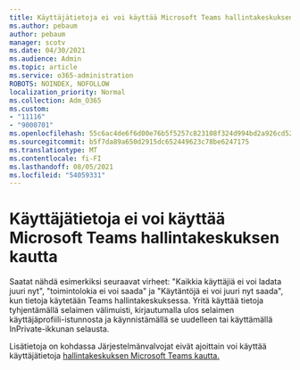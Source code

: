 ```yaml
---
title: Käyttäjätietoja ei voi käyttää Microsoft Teams hallintakeskuksen kautta
ms.author: pebaum
author: pebaum
manager: scotv
ms.date: 04/30/2021
ms.audience: Admin
ms.topic: article
ms.service: o365-administration
ROBOTS: NOINDEX, NOFOLLOW
localization_priority: Normal
ms.collection: Adm_O365
ms.custom:
- "11116"
- "9000701"
ms.openlocfilehash: 55c6ac4de6f6d00e76b5f5257c823108f324d994bd2a926cd52ba6dfa6158b4a
ms.sourcegitcommit: b5f7da89a650d2915dc652449623c78be6247175
ms.translationtype: MT
ms.contentlocale: fi-FI
ms.lasthandoff: 08/05/2021
ms.locfileid: "54059331"
---
```

# <a name="cant-access-user-data-via-the-microsoft-teams-admin-center"></a>Käyttäjätietoja ei voi käyttää Microsoft Teams hallintakeskuksen kautta

Saatat nähdä esimerkiksi seuraavat virheet: "Kaikkia käyttäjiä ei voi ladata juuri nyt", "toimintolokia ei voi saada" ja "Käytäntöjä ei voi juuri nyt saada", kun tietoja käytetään Teams hallintakeskuksessa. Yritä käyttää tietoja tyhjentämällä selaimen välimuisti, kirjautumalla ulos selaimen käyttäjäprofiili-istunnosta ja käynnistämällä se uudelleen tai käyttämällä InPrivate-ikkunan selausta. 

Lisätietoja on kohdassa Järjestelmänvalvojat eivät ajoittain voi käyttää käyttäjätietoja [hallintakeskuksen Microsoft Teams kautta.](https://docs.microsoft.com/microsoftteams/troubleshoot/teams-administration/cannot-access-admin-center)